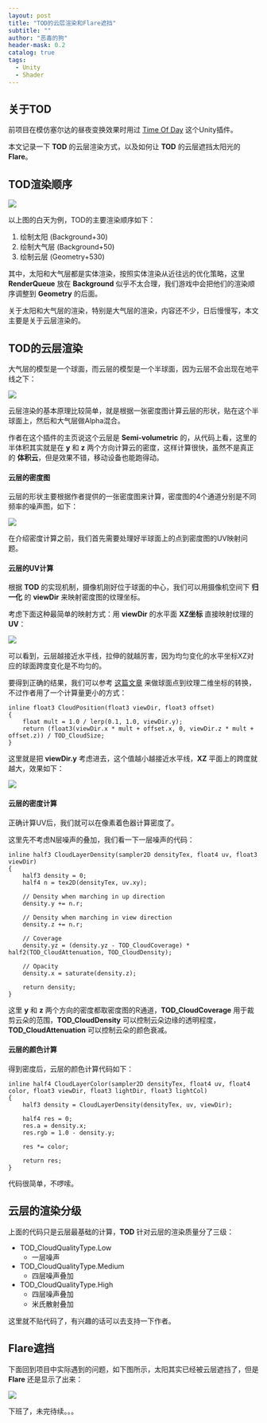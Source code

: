 ```yaml
---
layout: post
title: "TOD的云层渲染和Flare遮挡"
subtitle: ""
author: "恶毒的狗"
header-mask: 0.2
catalog: true
tags:
  - Unity
  - Shader
---
```


## 关于TOD

前项目在模仿塞尔达的昼夜变换效果时用过 [Time Of Day](https://assetstore.unity.com/packages/tools/particles-effects/time-of-day-7316?aid=1101l85Tr) 这个Unity插件。

本文记录一下 **TOD** 的云层渲染方式，以及如何让 **TOD** 的云层遮挡太阳光的 **Flare**。

## TOD渲染顺序

![](/img/tod-cloud/screenshot1.png)

以上图的白天为例，TOD的主要渲染顺序如下：

1. 绘制太阳 (Background+30)
2. 绘制大气层 (Background+50)
3. 绘制云层 (Geometry+530)

其中，太阳和大气层都是实体渲染，按照实体渲染从近往远的优化策略，这里 **RenderQueue** 放在 **Background** 似乎不太合理，我们游戏中会把他们的渲染顺序调整到 **Geometry** 的后面。

关于太阳和大气层的渲染，特别是大气层的渲染，内容还不少，日后慢慢写，本文主要是关于云层渲染的。

## TOD的云层渲染

大气层的模型是一个球面，而云层的模型是一个半球面，因为云层不会出现在地平线之下：

![](/img/tod-cloud/screenshot2.png)

云层渲染的基本原理比较简单，就是根据一张密度图计算云层的形状，贴在这个半球面上，然后和大气层做Alpha混合。

作者在这个插件的主页说这个云层是 **Semi-volumetric** 的，从代码上看，这里的半体积其实就是在 **y** 和 **z** 两个方向计算云的密度，这样计算很快，虽然不是真正的 **体积云**，但是效果不错，移动设备也能跑得动。

#### 云层的密度图

云层的形状主要根据作者提供的一张密度图来计算，密度图的4个通道分别是不同频率的噪声图，如下：

![](/img/tod-cloud/screenshot3.png)

在介绍密度计算之前，我们首先需要处理好半球面上的点到密度图的UV映射问题。

#### 云层的UV计算

根据 **TOD** 的实现机制，摄像机刚好位于球面的中心，我们可以用摄像机空间下 **归一化** 的 **viewDir** 来映射密度图的纹理坐标。

考虑下面这种最简单的映射方式：用 **viewDir** 的水平面 **XZ坐标** 直接映射纹理的 **UV**：

![](/img/tod-cloud/screenshot4.png)

可以看到，云层越接近水平线，拉伸的就越厉害，因为均匀变化的水平坐标XZ对应的球面跨度变化是不均匀的。

要得到正确的结果，我们可以参考 [这篇文章](https://blog.csdn.net/tulun/article/details/5973373) 来做球面点到纹理二维坐标的转换，不过作者用了一个计算量更小的方式：

```
inline float3 CloudPosition(float3 viewDir, float3 offset)
{
    float mult = 1.0 / lerp(0.1, 1.0, viewDir.y);
    return (float3(viewDir.x * mult + offset.x, 0, viewDir.z * mult + offset.z)) / TOD_CloudSize;
}
```

这里就是把 **viewDir.y** 考虑进去，这个值越小越接近水平线，**XZ** 平面上的跨度就越大，效果如下：

![](/img/tod-cloud/screenshot5.png)

#### 云层的密度计算

正确计算UV后，我们就可以在像素着色器计算密度了。

这里先不考虑N层噪声的叠加，我们看一下一层噪声的代码：

```
inline half3 CloudLayerDensity(sampler2D densityTex, float4 uv, float3 viewDir)
{
    half3 density = 0;
    half4 n = tex2D(densityTex, uv.xy);

    // Density when marching in up direction
    density.y += n.r;

    // Density when marching in view direction
    density.z += n.r;

    // Coverage
    density.yz = (density.yz - TOD_CloudCoverage) * half2(TOD_CloudAttenuation, TOD_CloudDensity);

    // Opacity
    density.x = saturate(density.z);

    return density;
}
```

这里 **y** 和 **z** 两个方向的密度都取密度图的R通道，**TOD_CloudCoverage** 用于裁剪云朵的范围，**TOD_CloudDensity** 可以控制云朵边缘的透明程度，**TOD_CloudAttenuation** 可以控制云朵的颜色衰减。

#### 云层的颜色计算

得到密度后，云层的颜色计算代码如下：

```
inline half4 CloudLayerColor(sampler2D densityTex, float4 uv, float4 color, float3 viewDir, float3 lightDir, float3 lightCol)
{
    half3 density = CloudLayerDensity(densityTex, uv, viewDir);

    half4 res = 0;
    res.a = density.x;
    res.rgb = 1.0 - density.y;

    res *= color;

    return res;
}
```

代码很简单，不啰嗦。

## 云层的渲染分级

上面的代码只是云层最基础的计算，**TOD** 针对云层的渲染质量分了三级：

+ TOD_CloudQualityType.Low
	+ 一层噪声
+ TOD_CloudQualityType.Medium
	+ 四层噪声叠加
+ TOD_CloudQualityType.High
	+ 四层噪声叠加
	+ 米氏散射叠加

这里就不贴代码了，有兴趣的话可以去支持一下作者。

## Flare遮挡

下面回到项目中实际遇到的问题，如下图所示，太阳其实已经被云层遮挡了，但是 **Flare** 还是显示了出来：

![](/img/tod-cloud/screenshot6.png)

下班了，未完待续。。。











































































































































































































